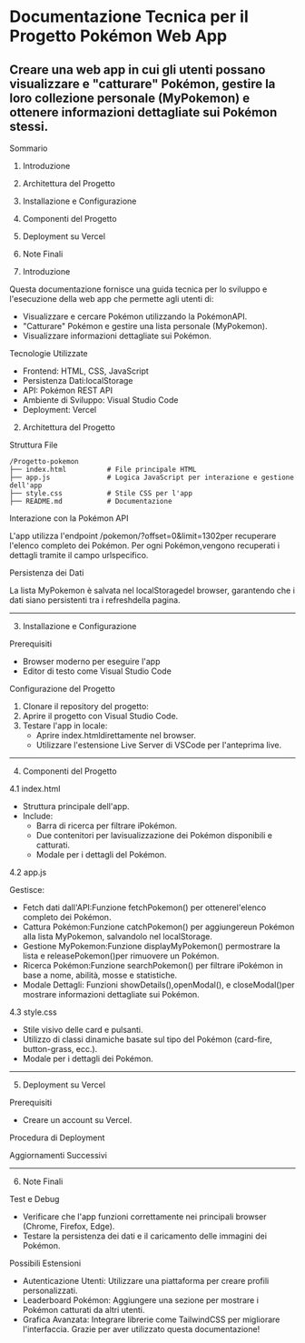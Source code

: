 # Documentazione Tecnica per il Progetto Pokémon Web App
Creare una web app in cui gli utenti possano visualizzare e "catturare" Pokémon, gestire la loro collezione personale (MyPokemon) e ottenere informazioni dettagliate sui Pokémon stessi.
----------------------------------------------------------------------------------------------------------------------------
Sommario

1. Introduzione
2. Architettura del Progetto
3. Installazione e Configurazione
4. Componenti del Progetto
5. Deployment su Vercel
6. Note Finali

1. Introduzione

Questa documentazione fornisce una guida tecnica per lo sviluppo e
l'esecuzione della web app che permette agli utenti di:

- Visualizzare e cercare Pokémon
  	utilizzando la PokémonAPI.
- "Catturare" Pokémon e
  	gestire una lista personale (MyPokemon).
- Visualizzare informazioni dettagliate sui Pokémon.

Tecnologie Utilizzate

- Frontend: HTML,
  	CSS, JavaScript
- Persistenza Dati:localStorage
- API: Pokémon REST API
- Ambiente di Sviluppo: Visual Studio Code
- Deployment: Vercel

2. Architettura del Progetto


Struttura File

```
/Progetto-pokemon
├── index.html          # File principale HTML
├── app.js              # Logica JavaScript per interazione e gestione dell'app
├── style.css           # Stile CSS per l'app
├── README.md           # Documentazione
```

Interazione con la Pokémon API

L'app utilizza l'endpoint /pokemon/?offset=0&limit=1302per recuperare l'elenco completo dei Pokémon. Per ogni Pokémon,vengono recuperati i dettagli tramite il campo urlspecifico.

Persistenza dei Dati

La lista MyPokemon è salvata nel localStoragedel browser, garantendo che i dati siano persistenti tra i refreshdella pagina.

---

3. Installazione e Configurazione


Prerequisiti

- Browser moderno per eseguire l'app
- Editor di testo come Visual Studio Code

Configurazione del Progetto

1. Clonare il repository del progetto:
2. Aprire il progetto con Visual Studio Code.
3. Testare l'app in locale:
	- Aprire index.htmldirettamente nel browser.
	- Utilizzare l'estensione Live Server di VSCode per l'anteprima live.
---

4. Componenti del Progetto


4.1 index.html

- Struttura principale dell'app.
- Include:
	- Barra di ricerca per filtrare iPokémon.
	- Due contenitori per lavisualizzazione dei Pokémon disponibili e catturati.
	- Modale per i dettagli del Pokémon.

4.2 app.js

Gestisce:
- Fetch dati dall'API:Funzione fetchPokemon() per ottenerel'elenco completo dei Pokémon.
- Cattura Pokémon:Funzione catchPokemon() per aggiungereun Pokémon alla lista MyPokemon, salvandolo nel localStorage.
- Gestione MyPokemon:Funzione displayMyPokemon() permostrare la lista e releasePokemon()per rimuovere un Pokémon.
- Ricerca Pokémon:Funzione searchPokemon() per filtrare iPokémon in base a nome, abilità, mosse e statistiche.
- Modale Dettagli: Funzioni showDetails(),openModal(), e closeModal()per mostrare informazioni dettagliate sui Pokémon.

4.3 style.css

- Stile visivo delle card e pulsanti.
- Utilizzo di classi dinamiche basate sul tipo del Pokémon (card-fire, button-grass, ecc.).
- Modale per i dettagli dei Pokémon.
---

5. Deployment su Vercel


Prerequisiti

- Creare un account su Vercel.

Procedura di Deployment


Aggiornamenti Successivi

---

6. Note Finali


Test e Debug

- Verificare che l'app funzioni correttamente nei principali browser (Chrome, Firefox, Edge).
- Testare la persistenza dei dati e il caricamento delle immagini dei Pokémon.

Possibili Estensioni

- Autenticazione Utenti:
  	Utilizzare una piattaforma per creare profili personalizzati.
- Leaderboard Pokémon:
  	Aggiungere una sezione per mostrare i Pokémon catturati da altri
  	utenti.
- Grafica Avanzata: Integrare librerie come TailwindCSS per migliorare l'interfaccia.
Grazie per aver utilizzato questa documentazione!



